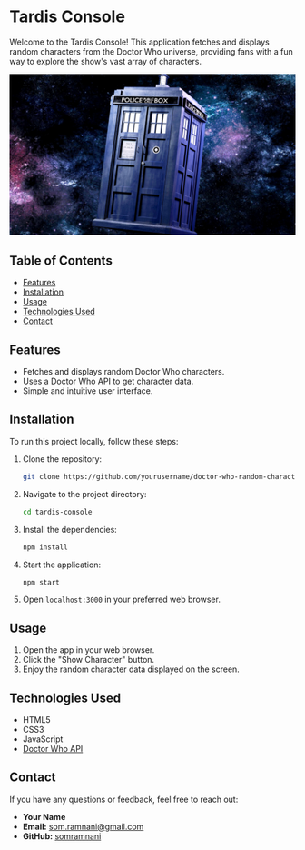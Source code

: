 # Tardis Console

Welcome to the Tardis Console! This application fetches and displays random characters from the Doctor Who universe, providing fans with a fun way to explore the show's vast array of characters.

![TARDIS](public/images/tardis-doctor-who.jpg)

## Table of Contents

- [Features](#features)
- [Installation](#installation)
- [Usage](#usage)
- [Technologies Used](#technologies-used)
- [Contact](#contact)

## Features

- Fetches and displays random Doctor Who characters.
- Uses a Doctor Who API to get character data.
- Simple and intuitive user interface.

## Installation

To run this project locally, follow these steps:

1. Clone the repository:
   ```bash
   git clone https://github.com/yourusername/doctor-who-random-character-app.git
   ```
2. Navigate to the project directory:
   ```bash
   cd tardis-console
   ```
3. Install the dependencies:
   ```bash
   npm install
   ```
4. Start the application:
   ```bash
   npm start
   ```
5. Open `localhost:3000` in your preferred web browser.

## Usage

1. Open the app in your web browser.
2. Click the "Show Character" button.
3. Enjoy the random character data displayed on the screen.

## Technologies Used

- HTML5
- CSS3
- JavaScript
- [Doctor Who API](#https://github.com/Ido-Barnea/Doctor-Who-API)

## Contact

If you have any questions or feedback, feel free to reach out:

- **Your Name**
- **Email:** som.ramnani@gmail.com
- **GitHub:** [somramnani](https://github.com/somramnani)
